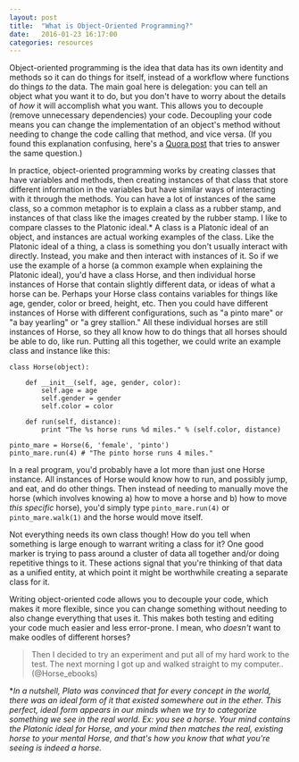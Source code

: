 ```yaml
---
layout: post
title:  "What is Object-Oriented Programming?"
date:   2016-01-23 16:17:00
categories: resources
---
```


Object-oriented programming is the idea that data has its own identity and methods so it can do things for itself, instead of a workflow where functions do things _to_ the data. The main goal here is delegation: you can tell an object what you want it to do, but you don't have to worry about the details of *how* it will accomplish what you want. This allows you to decouple (remove unnecessary dependencies) your code. Decoupling your code means you can change the implementation of an object's method without needing to change the code calling that method, and vice versa. (If you found this explanation confusing, here's a [Quora post](https://www.quora.com/What-is-object-oriented-programming?share=1) that tries to answer the same question.)

In practice, object-oriented programming works by creating classes that have variables and methods, then creating instances of that class that store different information in the variables but have similar ways of interacting with it through the methods. You can have a lot of instances of the same class, so a common metaphor is to explain a class as a rubber stamp, and instances of that class like the images created by the rubber stamp. I like to compare classes to the Platonic ideal.* A class is a Platonic ideal of an object, and instances are actual working examples of the class. Like the Platonic ideal of a thing, a class is something you don't usually interact with directly. Instead, you make and then interact with instances of it. So if we use the example of a horse (a common example when explaining the Platonic ideal), you'd have a class Horse, and then individual horse instances of Horse that contain slightly different data, or ideas of what a horse can be. Perhaps your Horse class contains variables for things like age, gender, color or breed, height, etc. Then you could have different instances of Horse with different configurations, such as "a pinto mare" or "a bay yearling" or "a grey stallion." All these individual horses are still instances of Horse, so they all know how to do things that all horses should be able to do, like run. Putting all this together, we could write an example class and instance like this:

	class Horse(object):

		def __init__(self, age, gender, color):
			self.age = age
			self.gender = gender
			self.color = color

		def run(self, distance):
			print "The %s horse runs %d miles." % (self.color, distance)

	pinto_mare = Horse(6, 'female', 'pinto')
	pinto_mare.run(4) # "The pinto horse runs 4 miles."

In a real program, you'd probably have a lot more than just one Horse instance. All instances of Horse would know how to run, and possibly jump, and eat, and do other things. Then instead of needing to manually move the horse (which involves knowing a) how to move a horse and b) how to move _this specific_ horse), you'd simply type `pinto_mare.run(4)` or `pinto_mare.walk(1)` and the horse would move itself.

Not everything needs its own class though! How do you tell when something is large enough to warrant writing a class for it? One good marker is trying to pass around a cluster of data all together and/or doing repetitive things to it. These actions signal that you're thinking of that data as a unified entity, at which point it might be worthwhile creating a separate class for it.

Writing object-oriented code allows you to decouple your code, which makes it more flexible, since you can change something without needing to also change everything that uses it. This makes both testing and editing your code much easier and less error-prone. I mean, who _doesn't_ want to make oodles of different horses?

> Then I decided to try an experiment and put all of my hard work to the test. The next morning I got up and walked straight to my computer..
(@Horse_ebooks)

*_In a nutshell, Plato was convinced that for every concept in the world, there was an ideal form of it that existed somewhere out in the ether. This perfect, ideal form appears in our minds when we try to categorize something we see in the real world. Ex: you see a horse. Your mind contains the Platonic ideal for Horse, and your mind then matches the real, existing horse to your mental Horse, and that's how you know that what you're seeing is indeed a horse._
